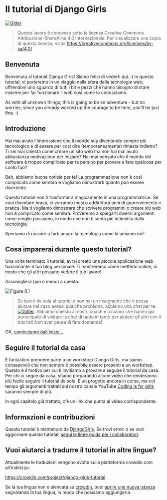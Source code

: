 # Il tutorial di Django Girls

[![Gitter](https://badges.gitter.im/DjangoGirls/tutorial.svg)](https://gitter.im/DjangoGirls/tutorial)

> Questo lavoro è concesso sotto la licenza Creative Commons Attribuzione-ShareAlike 4.0 internazionale. Per visualizzare una copia di questa licenza, visita https://creativecommons.org/licenses/by-sa/4.0/

## Benvenuta

Benvenuta al tutorial Django Girls! Siamo felici di vederti qui. :) In questo tutorial, vi porteremo in un viaggio nella sfera delle tecnologie web, offrendovi uno sguardo di tutti i bit e pezzi che hanno bisogno di stare insieme per far funzionare il web così come lo conosciamo.

As with all unknown things, this is going to be an adventure - but no worries, since you already worked up the courage to be here, you'll be just fine. :)

## Introduzione

Hai mai avuto l'impressione che il mondo stia diventando sempre più tecnologico e di essere per così dire (temporaneamente) rimasta indietro? Ti sei mai chiesta come creare un sito web ma non hai mai avuto abbastanza motivazione per iniziare? Hai mai pensato che il mondo del software è troppo complicato per te persino per provare a fare qualcosa per conto tuo?

Beh, abbiamo buone notizie per te! La programmazione non è così complicata come sembra e vogliamo dimostrarti quanto può essere divertente.

Questo tutorial non ti trasformerà magicamente in una programmatrice. Se vuoi diventare brava, ci vorranno mesi o addirittura anni di apprendimento e pratica. Ma ti vogliamo dimostrare che scrivere programmi o creare siti web non è complicato come sembra. Proveremo a spiegarti diversi argomenti come meglio possiamo, in modo che non ti senta più intimidita dalla tecnologia.

Speriamo di riuscire a farti amare la tecnologia come la amiamo noi!

## Cosa imparerai durante questo tutorial?

Una volta terminato il tutorial, avrai creato una piccola applicazione web funzionante: il tuo blog personale. Ti mostreremo come metterlo online, in modo che gli altri possano vedere il tuo lavoro!

Assomiglierà (più o meno) a questo:

![Figure 0.1](images/application.png)

> Se lavori da sola al tutorial e non hai un insegnante che ti possa aiutare nel caso avessi qualche problema, abbiamo una chat per te: [![Gitter](https://badges.gitter.im/DjangoGirls/tutorial.svg)](https://gitter.im/DjangoGirls/tutorial). Abbiamo chiesto ai nostri coach e a coloro che hanno già partecipato di visitare la chat di tanto in tanto per aiutare gli altri con il tutorial! Non aver paura di fare domande!

OK, [cominciamo dall'inizio...](./how_the_internet_works/README.md)

## Seguire il tutorial da casa

È fantastico prendere parte a un workshop Django Girls, ma siamo consapevoli che non sempre è possibile essere presenti a un workshop. Questo è il motivo per cui ti invitiamo a provare a seguire il tutorial da casa. Per chi ci segue da casa, stiamo preparando alcuni video che renderanno più facile seguire il tutorial da sole. È un progetto ancora in corso, ma col tempo gli argomenti trattati sul nostro canale YouTube [Coding is for girls](https://www.youtube.com/channel/UC0hNd2uW8jTR5K3KBzRuG2A/feed) saranno sempre di più.

In ogni capitolo già trattato, c'è un link che punta al video corrispondente.

## Informazioni e contribuzioni

Questo tutorial è mantenuto da [DjangoGirls](https://djangogirls.org/). Se trovi errori o se vuoi aggiornare questo tutorial, [segui le linee guida per i collaboratori](https://github.com/DjangoGirls/tutorial/blob/master/README.md).

## Vuoi aiutarci a tradurre il tutorial in altre lingue?

Attualmente le traduzioni vengono svolte sulla piattaforma crowdin.com all'indirizzo:

https://crowdin.com/project/django-girls-tutorial

Se la tua lingua non è elencata su [crowdin](https://crowdin.com/), puoi [aprire una nuova istanza](https://github.com/DjangoGirls/tutorial/issues/new) segnalando la tua lingua, in modo che possiamo aggiungerla.
